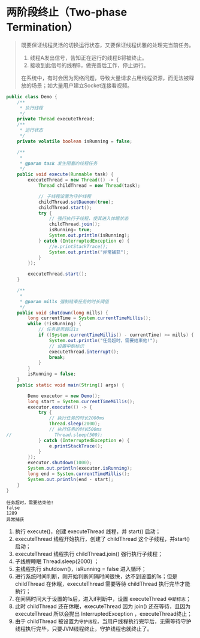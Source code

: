 # 两阶段终止（Two-phase Termination）

> 既要保证线程灵活的切换运行状态，又要保证线程优雅的处理完当前任务。
>
> 1. 线程A发出信号，告知正在运行的线程B将被终止。
> 2. 接收到此信号的线程B，做完善后工作，停止运行。
>
> 在系统中，有时会因为网络问题，导致大量请求占用线程资源，而无法被释放的场景；如大量用户建立Socket连接看视频。



```java
public class Demo {
    /**
     * 执行线程
     */
    private Thread executeThread;
    /**
     * 运行状态
     */
    private volatile boolean isRunning = false;

    /**
     *
     * @param task 发生阻塞的线程任务
     */
    public void execute(Runnable task) {
        executeThread = new Thread(() -> {
            Thread childThread = new Thread(task);

            // 子线程设置为守护线程
            childThread.setDaemon(true);
            childThread.start();
            try {
                // 强行执行子线程，使其进入休眠状态
                childThread.join();
                isRunning= true;
                System.out.println(isRunning);
            } catch (InterruptedException e) {
                //e.printStackTrace();
                System.out.println("异常捕获");
            }
        });

        executeThread.start();
    }

    /**
     *
     * @param mills 强制结束任务的时长阈值
     */
    public void shutdown(long mills) {
        long currentTime = System.currentTimeMillis();
        while (!isRunning) {
            // 任务是否超过1s
            if ((System.currentTimeMillis() - currentTime) >= mills) {
                System.out.println("任务超时，需要结束他!");
                // 设置中断标识
                executeThread.interrupt();
                break;
            }
        }
        isRunning = false;
    }
    public static void main(String[] args) {

        Demo executor = new Demo();
        long start = System.currentTimeMillis();
        executor.execute(() -> {
            try {
                // 执行任务的时长2000ms
                Thread.sleep(2000);
                // 执行任务的时长500ms
//                Thread.sleep(500);
            } catch (InterruptedException e) {
                e.printStackTrace();
            }
        });
        executor.shutdown(1000);
        System.out.println(executor.isRunning);
        long end = System.currentTimeMillis();
        System.out.println(end - start);
    }
}
```

```console
任务超时，需要结束他!
false
1289
异常捕获
```



1. 执行 execute()，创建 executeThread 线程，并 start() 启动；
2. executeThread  线程开始执行，创建了 childThread 这个子线程，并start()启动；
3. executeThread  线程执行 childThread.join() 强行执行子线程；
4. 子线程睡眠 Thread.sleep(2000) ；
5. 主线程执行 shutdown()，isRunning = false 进入循环；
6. 进行系统时间判断，刚开始判断间隔时间很快，达不到设置的1s；但是 childThread 在休眠，executeThread 需要等待 childThread 执行完毕才能执行；
7. 在间隔时间大于设置的1s后，进入if判断中，设置 executeThread `中断标志`；
8. 此时 childThread 还在休眠，executeThread 因为 join() 还在等待，且因为 executeThread  所以会抛出 InterruptedException ，executeThread终止；
9. 由于 childThread 被设置为`守护线程`，当用户线程执行完毕后，无需等待守护线程执行完毕，只要JVM线程终止，守护线程也就终止了。



